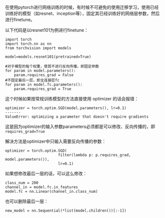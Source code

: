 在使用pytorch进行网络训练的时候，有时候不可避免的使用迁移学习，使用已经训练好的模型（如resnet、inception等），固定其已经训练好的网络层参数，然后进行finetune。 

以下代码是以resnet101为例进行finetune：

```
import torch
import torch.nn as nn
from torchvision import models

model=models.resnet101(pretrained=True)

#对于模型的每个权重，使其不进行反向传播，即固定参数
for param in model.parameters():
    param.requires_grad = False
#不固定最后一层，即全连接层fc
for param in model.fc.parameters():
    param.requires_grad = True
```

这个时候如果按常规训练模型的方法直接使用 optimizer 的话会报错：

```
optimizer = torch.optim.SGD(model.parameters(), lr=0.1)
-------
ValueError: optimizing a parameter that doesn't require gradients
```

这是因为optimizer的输入参数parameters必须都是可以修改、反向传播的，即 `requires_grad=True`

解决方法是optimizer中只输入需要反向传播的参数：

```
optimizer = torch.optim.SGD(
                        filter(lambda p: p.requires_grad, model.parameters()),
                        lr=0.1)

```

如果想修改最后一层的话，可以这么修改：

```
class_num = 200
channel_in = model.fc.in_features
model.fc = nn.Linear(channel_in.class_num)
```

也可以删除最后一层：

```
new_model = nn.Sequential(*list(model.children())[:-1])
```

